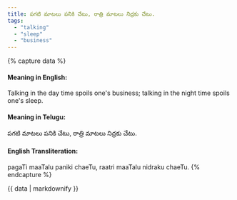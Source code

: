 ```yaml
---
title: పగటి మాటలు పనికి చేటు, రాత్రి మాటలు నిద్రకు చేటు.
tags:
  - "talking"
  - "sleep"
  - "business"
---
```


{% capture data %}
#### Meaning in English:
Talking in the day time spoils one's business; talking in the night time spoils one's sleep.

#### Meaning in Telugu:
పగటి మాటలు పనికి చేటు, రాత్రి మాటలు నిద్రకు చేటు.

#### English Transliteration:
pagaTi maaTalu paniki chaeTu, raatri maaTalu nidraku chaeTu.
{% endcapture %}

{{ data | markdownify }}

